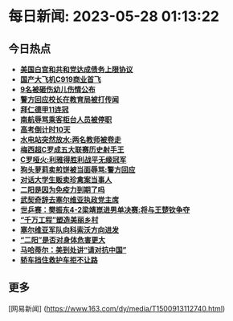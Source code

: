 
# 每日新闻: 2023-05-28 01:13:22
## 今日热点

- **[美国白宫和共和党达成债务上限协议](https://www.163.com/search?keyword=%E7%BE%8E%E5%9B%BD%E7%99%BD%E5%AE%AB%E5%92%8C%E5%85%B1%E5%92%8C%E5%85%9A%E8%BE%BE%E6%88%90%E5%80%BA%E5%8A%A1%E4%B8%8A%E9%99%90%E5%8D%8F%E8%AE%AE)**
- **[国产大飞机C919商业首飞](https://www.163.com/search?keyword=%E5%9B%BD%E4%BA%A7%E5%A4%A7%E9%A3%9E%E6%9C%BAC919%E5%95%86%E4%B8%9A%E9%A6%96%E9%A3%9E)**
- **[9名被砸伤幼儿伤情公布](https://www.163.com/search?keyword=9%E5%90%8D%E8%A2%AB%E7%A0%B8%E4%BC%A4%E5%B9%BC%E5%84%BF%E4%BC%A4%E6%83%85%E5%85%AC%E5%B8%83)**
- **[警方回应校长在教育局被打传闻](https://www.163.com/search?keyword=%E8%AD%A6%E6%96%B9%E5%9B%9E%E5%BA%94%E6%A0%A1%E9%95%BF%E5%9C%A8%E6%95%99%E8%82%B2%E5%B1%80%E8%A2%AB%E6%89%93%E4%BC%A0%E9%97%BB)**
- **[拜仁德甲11连冠](https://www.163.com/search?keyword=%E6%8B%9C%E4%BB%81%E5%BE%B7%E7%94%B211%E8%BF%9E%E5%86%A0)**
- **[南航辱骂乘客柜台人员被停职](https://www.163.com/search?keyword=%E5%8D%97%E8%88%AA%E8%BE%B1%E9%AA%82%E4%B9%98%E5%AE%A2%E6%9F%9C%E5%8F%B0%E4%BA%BA%E5%91%98%E8%A2%AB%E5%81%9C%E8%81%8C)**
- **[高考倒计时10天](https://www.163.com/search?keyword=%E9%AB%98%E8%80%83%E5%80%92%E8%AE%A1%E6%97%B610%E5%A4%A9)**
- **[水电站突然放水:两名教师被卷走](https://www.163.com/search?keyword=%E6%B0%B4%E7%94%B5%E7%AB%99%E7%AA%81%E7%84%B6%E6%94%BE%E6%B0%B4+%E4%B8%A4%E5%90%8D%E6%95%99%E5%B8%88%E8%A2%AB%E5%8D%B7%E8%B5%B0)**
- **[梅西超C罗成五大联赛历史射手王](https://www.163.com/search?keyword=%E6%A2%85%E8%A5%BF%E8%B6%85C%E7%BD%97%E6%88%90%E4%BA%94%E5%A4%A7%E8%81%94%E8%B5%9B%E5%8E%86%E5%8F%B2%E5%B0%84%E6%89%8B%E7%8E%8B)**
- **[C罗哑火:利雅得胜利战平无缘冠军](https://www.163.com/search?keyword=C%E7%BD%97%E5%93%91%E7%81%AB+%E5%88%A9%E9%9B%85%E5%BE%97%E8%83%9C%E5%88%A9%E6%88%98%E5%B9%B3%E6%97%A0%E7%BC%98%E5%86%A0%E5%86%9B)**
- **[狗头萝莉卖煎饼被当面辱骂:警方回应](https://www.163.com/search?keyword=%E7%8B%97%E5%A4%B4%E8%90%9D%E8%8E%89%E5%8D%96%E7%85%8E%E9%A5%BC%E8%A2%AB%E5%BD%93%E9%9D%A2%E8%BE%B1%E9%AA%82+%E8%AD%A6%E6%96%B9%E5%9B%9E%E5%BA%94)**
- **[对话大学生贩卖珍禽案当事人](https://www.163.com/search?keyword=%E5%AF%B9%E8%AF%9D%E5%A4%A7%E5%AD%A6%E7%94%9F%E8%B4%A9%E5%8D%96%E7%8F%8D%E7%A6%BD%E6%A1%88%E5%BD%93%E4%BA%8B%E4%BA%BA)**
- **[二阳是因为免疫力到期了吗](https://www.163.com/search?keyword=%E4%BA%8C%E9%98%B3%E6%98%AF%E5%9B%A0%E4%B8%BA%E5%85%8D%E7%96%AB%E5%8A%9B%E5%88%B0%E6%9C%9F%E4%BA%86%E5%90%97)**
- **[武契奇辞去塞尔维亚执政党主席](https://www.163.com/search?keyword=%E6%AD%A6%E5%A5%91%E5%A5%87%E8%BE%9E%E5%8E%BB%E5%A1%9E%E5%B0%94%E7%BB%B4%E4%BA%9A%E6%89%A7%E6%94%BF%E5%85%9A%E4%B8%BB%E5%B8%AD)**
- **[世乒赛：樊振东4-2梁靖崑进男单决赛:将与王楚钦争夺](https://www.163.com/search?keyword=%E4%B8%96%E4%B9%92%E8%B5%9B%EF%BC%9A%E6%A8%8A%E6%8C%AF%E4%B8%9C4-2%E6%A2%81%E9%9D%96%E5%B4%91%E8%BF%9B%E7%94%B7%E5%8D%95%E5%86%B3%E8%B5%9B+%E5%B0%86%E4%B8%8E%E7%8E%8B%E6%A5%9A%E9%92%A6%E4%BA%89%E5%A4%BA)**
- **[“千万工程”塑造美丽乡村](https://www.163.com/search?keyword=%E2%80%9C%E5%8D%83%E4%B8%87%E5%B7%A5%E7%A8%8B%E2%80%9D%E5%A1%91%E9%80%A0%E7%BE%8E%E4%B8%BD%E4%B9%A1%E6%9D%91)**
- **[塞尔维亚军队向科索沃方向进发](https://www.163.com/search?keyword=%E5%A1%9E%E5%B0%94%E7%BB%B4%E4%BA%9A%E5%86%9B%E9%98%9F%E5%90%91%E7%A7%91%E7%B4%A2%E6%B2%83%E6%96%B9%E5%90%91%E8%BF%9B%E5%8F%91)**
- **[“二阳”是否对身体危害更大](https://www.163.com/search?keyword=%E2%80%9C%E4%BA%8C%E9%98%B3%E2%80%9D%E6%98%AF%E5%90%A6%E5%AF%B9%E8%BA%AB%E4%BD%93%E5%8D%B1%E5%AE%B3%E6%9B%B4%E5%A4%A7)**
- **[马哈蒂尔：美到处讲“请对抗中国”](https://www.163.com/search?keyword=%E9%A9%AC%E5%93%88%E8%92%82%E5%B0%94%EF%BC%9A%E7%BE%8E%E5%88%B0%E5%A4%84%E8%AE%B2%E2%80%9C%E8%AF%B7%E5%AF%B9%E6%8A%97%E4%B8%AD%E5%9B%BD%E2%80%9D)**
- **[轿车挡住救护车拒不让路](https://www.163.com/search?keyword=%E8%BD%BF%E8%BD%A6%E6%8C%A1%E4%BD%8F%E6%95%91%E6%8A%A4%E8%BD%A6%E6%8B%92%E4%B8%8D%E8%AE%A9%E8%B7%AF)**

## 更多
[网易新闻] (https://www.163.com/dy/media/T1500913112740.html)
